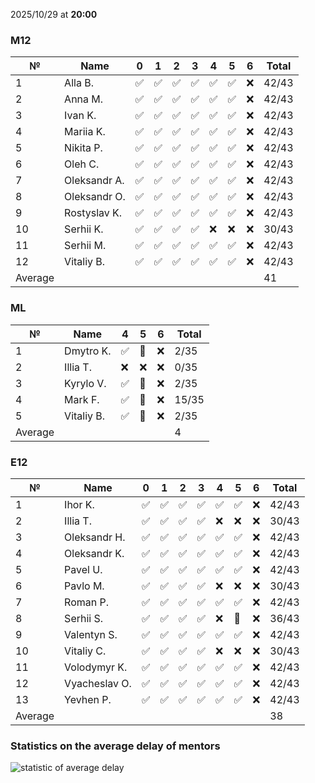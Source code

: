 2025/10/29 at **20:00**
### M12
|№|Name|0|1|2|3|4|5|6|Total|
|-----|-----|-----|-----|-----|-----|-----|-----|-----|-----|
|1|Alla B.|✅|✅|✅|✅|✅|✅|❌|42/43|
|2|Anna M.|✅|✅|✅|✅|✅|✅|❌|42/43|
|3|Ivan K.|✅|✅|✅|✅|✅|✅|❌|42/43|
|4|Mariia K.|✅|✅|✅|✅|✅|✅|❌|42/43|
|5|Nikita P.|✅|✅|✅|✅|✅|✅|❌|42/43|
|6|Oleh C.|✅|✅|✅|✅|✅|✅|❌|42/43|
|7|Oleksandr A.|✅|✅|✅|✅|✅|✅|❌|42/43|
|8|Oleksandr O.|✅|✅|✅|✅|✅|✅|❌|42/43|
|9|Rostyslav K.|✅|✅|✅|✅|✅|✅|❌|42/43|
|10|Serhii K.|✅|✅|✅|✅|❌|❌|❌|30/43|
|11|Serhii M.|✅|✅|✅|✅|✅|✅|❌|42/43|
|12|Vitaliy B.|✅|✅|✅|✅|✅|✅|❌|42/43|
|Average|||||||||41|
### ML
|№|Name|4|5|6|Total|
|-----|-----|-----|-----|-----|-----|
|1|Dmytro K.|✅|🔄|❌|2/35|
|2|Illia T.|❌|❌|❌|0/35|
|3|Kyrylo V.|✅|🔄|❌|2/35|
|4|Mark F.|✅|🔄|❌|15/35|
|5|Vitaliy B.|✅|🔄|❌|2/35|
|Average|||||4|
### E12
|№|Name|0|1|2|3|4|5|6|Total|
|-----|-----|-----|-----|-----|-----|-----|-----|-----|-----|
|1|Ihor K.|✅|✅|✅|✅|✅|✅|❌|42/43|
|2|Illia T.|✅|✅|✅|✅|❌|❌|❌|30/43|
|3|Oleksandr H.|✅|✅|✅|✅|✅|✅|❌|42/43|
|4|Oleksandr K.|✅|✅|✅|✅|✅|✅|❌|42/43|
|5|Pavel U.|✅|✅|✅|✅|✅|✅|❌|42/43|
|6|Pavlo M.|✅|✅|✅|✅|❌|❌|❌|30/43|
|7|Roman P.|✅|✅|✅|✅|✅|✅|❌|42/43|
|8|Serhii S.|✅|✅|✅|✅|❌|🔄|❌|36/43|
|9|Valentyn S.|✅|✅|✅|✅|✅|✅|❌|42/43|
|10|Vitaliy C.|✅|✅|✅|✅|❌|❌|❌|30/43|
|11|Volodymyr K.|✅|✅|✅|✅|✅|✅|❌|42/43|
|12|Vyacheslav O.|✅|✅|✅|✅|✅|✅|❌|42/43|
|13|Yevhen P.|✅|✅|✅|✅|✅|✅|❌|42/43|
|Average|||||||||38|

### Statistics on the average delay of mentors
![statistic of average delay](https://docs.google.com/spreadsheets/d/e/2PACX-1vTRGxaJWiz7gJtvcjwtHPyyd5ju-BPGGEvp5XTIwGS92XWrY8xHYajrexYFqIVDSJIX7LGb8XaB6X3S/pubchart?oid=1439917493&format=image)
